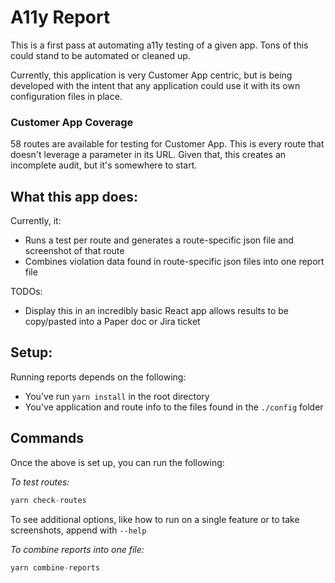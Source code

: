 # A11y Report

This is a first pass at automating a11y testing of a given app. Tons of this could stand to be automated or cleaned up.

Currently, this application is very Customer App centric, but is being developed with the intent that any application could use it with its own configuration files in place.

### Customer App Coverage

58 routes are available for testing for Customer App. This is every route that doesn't leverage a parameter in its URL. Given that, this creates an incomplete audit, but it's somewhere to start.

## What this app does:

Currently, it:

- Runs a test per route and generates a route-specific json file and screenshot of that route
- Combines violation data found in route-specific json files into one report file

TODOs:
- Display this in an incredibly basic React app allows results to be copy/pasted into a Paper doc or Jira ticket

## Setup:
Running reports depends on the following:
* You've run `yarn install` in the root directory
* You've application and route info to the files found in the `./config` folder

## Commands
Once the above is set up, you can run the following:

_To test routes:_
```js
yarn check-routes
```
To see additional options, like how to run on a single feature or to take screenshots, append with `--help`


_To combine reports into one file:_
```js
yarn combine-reports
```
